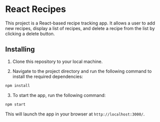 # React Recipes

This project is a React-based recipe tracking app. It allows a user to add new recipes, display a list of recipes, and delete a recipe from the list by clicking a delete button.

## Installing

1. Clone this repository to your local machine.

2. Navigate to the project directory and run the following command to install the required dependencies:

```md
npm install
```

3. To start the app, run the following command:

```md
npm start
```

This will launch the app in your browser at `http://localhost:3000/`.

